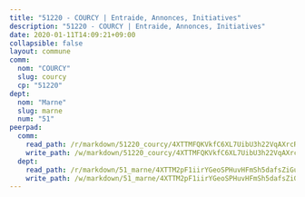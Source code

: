 ```yaml
---
title: "51220 - COURCY | Entraide, Annonces, Initiatives"
description: "51220 - COURCY | Entraide, Annonces, Initiatives"
date: 2020-01-11T14:09:21+09:00
collapsible: false
layout: commune
comm:
  nom: "COURCY"
  slug: courcy
  cp: "51220"
dept:
  nom: "Marne"
  slug: marne
  num: "51"
peerpad:
  comm:
    read_path: /r/markdown/51220_courcy/4XTTMFQKVkfC6XL7UibU3h22VqAXrcRZYBkzrq81hnvqfRDgw
    write_path: /w/markdown/51220_courcy/4XTTMFQKVkfC6XL7UibU3h22VqAXrcRZYBkzrq81hnvqfRDgw-K3TgTvirU4eR88qAiZ5yH8t2AbMpBcRiSCZaZC83oTNXFzsgeER4BiqMXYQGsMFUnjjRgXmT6eCkHPW1a1dLQCRKZwTUWWWAvP8VB75D8cd292u7TjwCQTeyEuWz3i3pdo2u1x3D
  dept:
    read_path: /r/markdown/51_marne/4XTTM2pF1iirYGeoSPHuvHFmSh5dafsZiGuDVqApNYr9W2doe
    write_path: /w/markdown/51_marne/4XTTM2pF1iirYGeoSPHuvHFmSh5dafsZiGuDVqApNYr9W2doe-K3TgV7EpXmd75L5pz6aUTALihWsFeiubyposyfPgz6DbQby3ZQF3gNXaGqeRVGevfRz46yND7Y8QkCv5VozWFj5shZbEokjWNQrdmmsAHCxzuLQj5kuinh4kCdsefHKLdp7xhUwa
---
```


